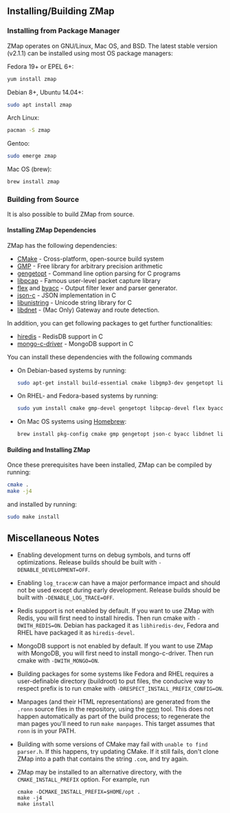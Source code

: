## Installing/Building ZMap

### Installing from Package Manager

ZMap operates on GNU/Linux, Mac OS, and BSD. The latest stable version (v2.1.1)
can be installed using most OS package managers:

Fedora 19+ or EPEL 6+:
  ```sh
  yum install zmap
  ```

Debian 8+, Ubuntu 14.04+:
  ```sh
  sudo apt install zmap
  ```

Arch Linux:
  ```sh
  pacman -S zmap
  ```

Gentoo:
  ```sh
  sudo emerge zmap
  ```

Mac OS (brew):
  ```sh
  brew install zmap
  ```

### Building from Source

It is also possible to build ZMap from source.

#### Installing ZMap Dependencies

ZMap has the following dependencies:

  - [CMake](http://www.cmake.org/) - Cross-platform, open-source build system
  - [GMP](http://gmplib.org/) - Free library for arbitrary precision arithmetic
  - [gengetopt](http://www.gnu.org/software/gengetopt/gengetopt.html) - Command line option parsing for C programs
  - [libpcap](http://www.tcpdump.org/) - Famous user-level packet capture library
  - [flex](http://flex.sourceforge.net/) and [byacc](http://invisible-island.net/byacc/) - Output filter lexer and parser generator.
  - [json-c](https://github.com/json-c/json-c/) - JSON implementation in C
  - [libunistring](https://www.gnu.org/software/libunistring/) - Unicode string library for C
  - [libdnet](https://github.com/dugsong/libdnet) - (Mac Only) Gateway and route detection.

In addition, you can get following packages to get further functionalities:

  - [hiredis](https://github.com/redis/hiredis) - RedisDB support in C
  - [mongo-c-driver](https://github.com/mongodb/mongo-c-driver/) - MongoDB support in C

You can install these dependencies with the following commands

* On Debian-based systems by running:
   ```sh
   sudo apt-get install build-essential cmake libgmp3-dev gengetopt libpcap-dev flex byacc libjson-c-dev pkg-config libunistring-dev
   ```

* On RHEL- and Fedora-based systems by running:
   ```sh
   sudo yum install cmake gmp-devel gengetopt libpcap-devel flex byacc json-c-devel libunistring-devel
   ```

* On Mac OS systems using [Homebrew](http://brew.sh/):
  ```sh
  brew install pkg-config cmake gmp gengetopt json-c byacc libdnet libunistring
  ```

#### Building and Installing ZMap

Once these prerequisites have been installed, ZMap can be compiled
by running:
  ```sh
  cmake .
  make -j4
  ```

and installed by running:
  ```sh
  sudo make install
  ```

## Miscellaneous Notes

- Enabling development turns on debug symbols, and turns off optimizations.
Release builds should be built with `-DENABLE_DEVELOPMENT=OFF`.

- Enabling `log_trace`:w can have a major performance impact and should not be used
except during early development. Release builds should be built with `-DENABLE_LOG_TRACE=OFF`.

- Redis support is not enabled by default. If you want to use ZMap with Redis, you will first need to install hiredis. Then run cmake with `-DWITH_REDIS=ON`. Debian has packaged it as `libhiredis-dev`, Fedora and RHEL have packaged it as `hiredis-devel`.

- MongoDB support is not enabled by default. If you want to use ZMap with MongoDB, you will first need to install mongo-c-driver. Then run cmake with `-DWITH_MONGO=ON`.

- Building packages for some systems like Fedora and RHEL requires a user-definable directory (buildroot) to put files, the conducive way to respect prefix is to run cmake with `-DRESPECT_INSTALL_PREFIX_CONFIG=ON`.

- Manpages (and their HTML representations) are generated from the `.ronn` source files in the repository, using the [ronn](https://github.com/rtomayko/ronn) tool. This does not happen automatically as part of the build process; to regenerate the man pages you'll need to run `make manpages`. This target assumes that `ronn` is in your PATH.

- Building with some versions of CMake may fail with `unable to find parser.h`. If this happens, try updating CMake. If it still fails, don't clone ZMap into a path that contains the string `.com`, and try again.

- ZMap may be installed to an alternative directory, with the `CMAKE_INSTALL_PREFIX` option. For example, run
    ```
    cmake -DCMAKE_INSTALL_PREFIX=$HOME/opt .
    make -j4
    make install
    ```

